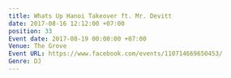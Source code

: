 ```yaml
---
title: Whats Up Hanoi Takeover ft. Mr. Devitt
date: 2017-08-16 12:12:00 +07:00
position: 33
Event date: 2017-08-19 00:00:00 +07:00
Venue: The Grove
Event URL: https://www.facebook.com/events/110714669650453/
Genre: DJ
---
```


